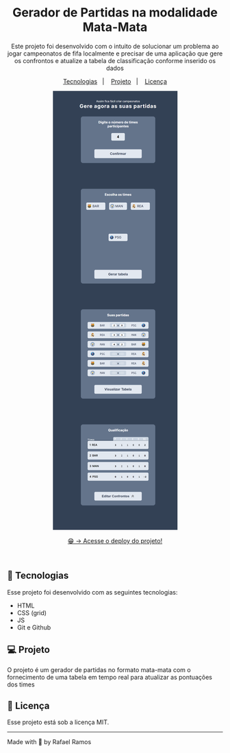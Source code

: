 <h1 align="center">Gerador de Partidas na modalidade Mata-Mata</h1>

<p align="center">
Este projeto foi desenvolvido com o intuito de solucionar um problema ao jogar campeonatos de fifa localmente e precisar de uma aplicação que gere os confrontos e atualize a tabela de classificação conforme inserido os dados<br/>
</p>

<p align="center">
  <a href="#-tecnologias">Tecnologias</a>&nbsp;&nbsp;&nbsp;|&nbsp;&nbsp;&nbsp;
  <a href="#-projeto">Projeto</a>&nbsp;&nbsp;&nbsp;|&nbsp;&nbsp;&nbsp;
  <a href="#-licença">Licença</a>
</p>

<p align="center">
  <img alt="imagem do site pronto" src="./images/site-done.png">
</p>

<p align="center">
  <a href="https://rafaelr4mos.github.io/round-robin-matches-generator/generateMatches/" target="_blank">😁 -> Acesse o deploy do projeto!</a>
</p>

<br>

## 🚀 Tecnologias

Esse projeto foi desenvolvido com as seguintes tecnologias:

-   HTML
-   CSS (grid)
-   JS
-   Git e Github

## 💻 Projeto

O projeto é um gerador de partidas no formato mata-mata com o fornecimento de uma tabela em tempo real para atualizar as pontuações dos times

## 🔘 Licença

Esse projeto está sob a licença MIT.

---

Made with 💙 by Rafael Ramos
